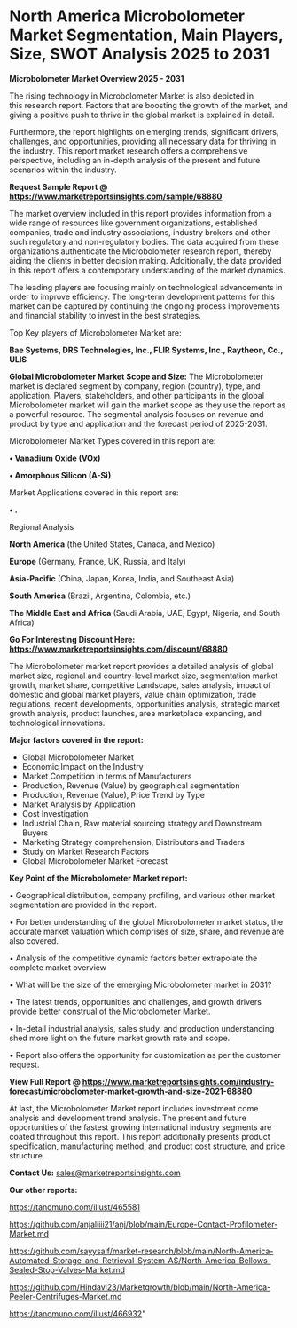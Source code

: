 # North America Microbolometer Market Segmentation, Main Players, Size, SWOT Analysis 2025 to 2031

<Strong> Microbolometer Market Overview 2025 - 2031</strong>

The rising technology in Microbolometer Market is also depicted in this research report. Factors that are boosting the growth of the market, and giving a positive push to thrive in the global market is explained in detail.

Furthermore, the report highlights on emerging trends, significant drivers, challenges, and opportunities, providing all necessary data for thriving in the industry. This report market research offers a comprehensive perspective, including an in-depth analysis of the present and future scenarios within the industry.

<strong>Request Sample Report @ <a href=https://www.marketreportsinsights.com/sample/68880>https://www.marketreportsinsights.com/sample/68880</a></strong>

The market overview included in this report provides information from a wide range of resources like government organizations, established companies, trade and industry associations, industry brokers and other such regulatory and non-regulatory bodies. The data acquired from these organizations authenticate the Microbolometer research report, thereby aiding the clients in better decision making. Additionally, the data provided in this report offers a contemporary understanding of the market dynamics.

The leading players are focusing mainly on technological advancements in order to improve efficiency. The long-term development patterns for this market can be captured by continuing the ongoing process improvements and financial stability to invest in the best strategies.

Top Key players of Microbolometer Market are:

<strong>Bae Systems, DRS Technologies, Inc., FLIR Systems, Inc., Raytheon, Co., ULIS</strong>

<strong><b>Global Microbolometer Market Scope and Size:</b></strong>
The Microbolometer market is declared segment by company, region (country), type, and application. Players, stakeholders, and other participants in the global Microbolometer market will gain the market scope as they use the report as a powerful resource. The segmental analysis focuses on revenue and product by type and application and the forecast period of 2025-2031.

Microbolometer Market Types covered in this report are:

<strong>• Vanadium Oxide (VOx)

• Amorphous Silicon (A-Si)</strong>

Market Applications covered in this report are:

<strong>• .</strong> 

Regional Analysis

<strong>North America</strong> (the United States, Canada, and Mexico)

<strong>Europe</strong> (Germany, France, UK, Russia, and Italy)

<strong>Asia-Pacific</strong> (China, Japan, Korea, India, and Southeast Asia)

<strong>South America</strong> (Brazil, Argentina, Colombia, etc.)

<strong>The Middle East and Africa</strong> (Saudi Arabia, UAE, Egypt, Nigeria, and South Africa)

<strong>Go For Interesting Discount Here: <a href=https://www.marketreportsinsights.com/discount/68880>https://www.marketreportsinsights.com/discount/68880</a></strong>

The Microbolometer market report provides a detailed analysis of global market size, regional and country-level market size, segmentation market growth, market share, competitive Landscape, sales analysis, impact of domestic and global market players, value chain optimization, trade regulations, recent developments, opportunities analysis, strategic market growth analysis, product launches, area marketplace expanding, and technological innovations.

<strong><b>Major factors covered in the report:</b></strong>
<ul>
  <li>Global Microbolometer Market </li>
  <li>Economic Impact on the Industry</li>
  <li>Market Competition in terms of Manufacturers</li>
  <li>Production, Revenue (Value) by geographical segmentation</li>
  <li>Production, Revenue (Value), Price Trend by Type</li>
  <li>Market Analysis by Application</li>
  <li>Cost Investigation</li>
  <li>Industrial Chain, Raw material sourcing strategy and Downstream Buyers</li>
  <li>Marketing Strategy comprehension, Distributors and Traders</li>
  <li>Study on Market Research Factors</li>
  <li>Global Microbolometer Market Forecast</li>
</ul>

<strong><b>Key Point of the Microbolometer Market report:</b></strong>

• Geographical distribution, company profiling, and various other market segmentation are provided in the report.

• For better understanding of the global Microbolometer market status, the accurate market valuation which comprises of size, share, and revenue are also covered.

• Analysis of the competitive dynamic factors better extrapolate the complete market overview

• What will be the size of the emerging Microbolometer market in 2031?

• The latest trends, opportunities and challenges, and growth drivers provide better construal of the Microbolometer Market.

• In-detail industrial analysis, sales study, and production understanding shed more light on the future market growth rate and scope.

• Report also offers the opportunity for customization as per the customer request.

<strong><b>View Full Report @ <a href=https://www.marketreportsinsights.com/industry-forecast/microbolometer-market-growth-and-size-2021-68880>https://www.marketreportsinsights.com/industry-forecast/microbolometer-market-growth-and-size-2021-68880</a></b></strong>


At last, the Microbolometer Market report includes investment come analysis and development trend analysis. The present and future opportunities of the fastest growing international industry segments are coated throughout this report. This report additionally presents product specification, manufacturing method, and product cost structure, and price structure.

<strong>Contact Us:</strong>
sales@marketreportsinsights.com

<strong>Our other reports:</strong>

<a href=https://tanomuno.com/illust/465581>https://tanomuno.com/illust/465581</a>

<a href=https://github.com/anjaliiii21/anj/blob/main/Europe-Contact-Profilometer-Market.md>https://github.com/anjaliiii21/anj/blob/main/Europe-Contact-Profilometer-Market.md</a>

<a href=https://github.com/sayysaif/market-research/blob/main/North-America-Automated-Storage-and-Retrieval-System-AS/North-America-Bellows-Sealed-Stop-Valves-Market.md>https://github.com/sayysaif/market-research/blob/main/North-America-Automated-Storage-and-Retrieval-System-AS/North-America-Bellows-Sealed-Stop-Valves-Market.md</a>

<a href=https://github.com/Hindavi23/Marketgrowth/blob/main/North-America-Peeler-Centrifuges-Market.md>https://github.com/Hindavi23/Marketgrowth/blob/main/North-America-Peeler-Centrifuges-Market.md</a>

<a href=https://tanomuno.com/illust/466932>https://tanomuno.com/illust/466932</a>"
